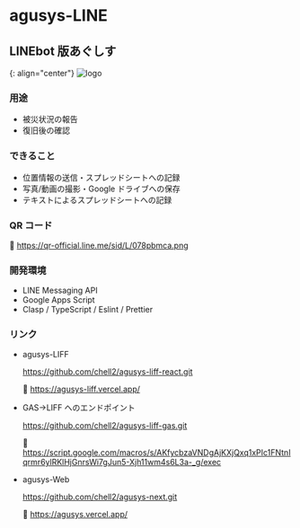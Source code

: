 # agusys-LINE

## LINEbot 版あぐしす

{: align="center"}
![logo](public/images/logo-s.png "agusys")

### 用途

- 被災状況の報告
- 復旧後の確認

### できること

- 位置情報の送信・スプレッドシートへの記録
- 写真/動画の撮影・Google ドライブへの保存
- テキストによるスプレッドシートへの記録

### QR コード

:seedling: https://qr-official.line.me/sid/L/078pbmca.png

### 開発環境

- LINE Messaging API
- Google Apps Script
- Clasp / TypeScript / Eslint / Prettier

### リンク

- agusys-LIFF

  https://github.com/chell2/agusys-liff-react.git

  :seedling: https://agusys-liff.vercel.app/

- GAS→LIFF へのエンドポイント

  https://github.com/chell2/agusys-liff-gas.git

  :seedling: https://script.google.com/macros/s/AKfycbzaVNDgAjKXjQxq1xPIc1FNtnIqrmr6ylRKlHjGnrsWi7gJun5-Xjh11wm4s6L3a-_g/exec

- agusys-Web

  https://github.com/chell2/agusys-next.git

  :seedling: https://agusys.vercel.app/

